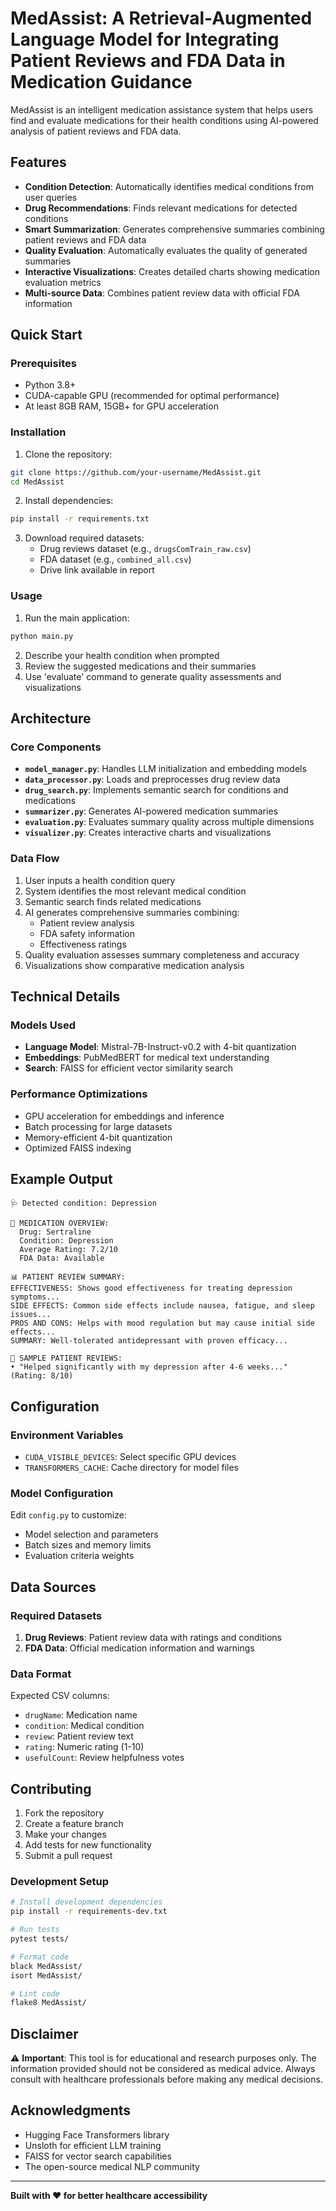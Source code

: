 # MedAssist: A Retrieval-Augmented Language Model for Integrating Patient Reviews and FDA Data in Medication Guidance

MedAssist is an intelligent medication assistance system that helps users find and evaluate medications for their health conditions using AI-powered analysis of patient reviews and FDA data.

## Features

- **Condition Detection**: Automatically identifies medical conditions from user queries
- **Drug Recommendations**: Finds relevant medications for detected conditions
- **Smart Summarization**: Generates comprehensive summaries combining patient reviews and FDA data
- **Quality Evaluation**: Automatically evaluates the quality of generated summaries
- **Interactive Visualizations**: Creates detailed charts showing medication evaluation metrics
- **Multi-source Data**: Combines patient review data with official FDA information

## Quick Start

### Prerequisites

- Python 3.8+
- CUDA-capable GPU (recommended for optimal performance)
- At least 8GB RAM, 15GB+ for GPU acceleration

### Installation

1. Clone the repository:
```bash
git clone https://github.com/your-username/MedAssist.git
cd MedAssist
```

2. Install dependencies:
```bash
pip install -r requirements.txt
```

3. Download required datasets:
   - Drug reviews dataset (e.g., `drugsComTrain_raw.csv`)
   - FDA dataset (e.g., `combined_all.csv`)
   - Drive link available in report

### Usage

1. Run the main application:
```bash
python main.py
```

2. Describe your health condition when prompted
3. Review the suggested medications and their summaries
4. Use 'evaluate' command to generate quality assessments and visualizations

## Architecture

### Core Components

- **`model_manager.py`**: Handles LLM initialization and embedding models
- **`data_processor.py`**: Loads and preprocesses drug review data
- **`drug_search.py`**: Implements semantic search for conditions and medications
- **`summarizer.py`**: Generates AI-powered medication summaries
- **`evaluation.py`**: Evaluates summary quality across multiple dimensions
- **`visualizer.py`**: Creates interactive charts and visualizations

### Data Flow

1. User inputs a health condition query
2. System identifies the most relevant medical condition
3. Semantic search finds related medications
4. AI generates comprehensive summaries combining:
   - Patient review analysis
   - FDA safety information
   - Effectiveness ratings
5. Quality evaluation assesses summary completeness and accuracy
6. Visualizations show comparative medication analysis

## Technical Details

### Models Used

- **Language Model**: Mistral-7B-Instruct-v0.2 with 4-bit quantization
- **Embeddings**: PubMedBERT for medical text understanding
- **Search**: FAISS for efficient vector similarity search

### Performance Optimizations

- GPU acceleration for embeddings and inference
- Batch processing for large datasets
- Memory-efficient 4-bit quantization
- Optimized FAISS indexing

## Example Output

```
🩺 Detected condition: Depression

💊 MEDICATION OVERVIEW:
  Drug: Sertraline
  Condition: Depression
  Average Rating: 7.2/10
  FDA Data: Available

📊 PATIENT REVIEW SUMMARY:
EFFECTIVENESS: Shows good effectiveness for treating depression symptoms...
SIDE EFFECTS: Common side effects include nausea, fatigue, and sleep issues...
PROS AND CONS: Helps with mood regulation but may cause initial side effects...
SUMMARY: Well-tolerated antidepressant with proven efficacy...

📝 SAMPLE PATIENT REVIEWS:
• "Helped significantly with my depression after 4-6 weeks..." (Rating: 8/10)
```

## Configuration

### Environment Variables

- `CUDA_VISIBLE_DEVICES`: Select specific GPU devices
- `TRANSFORMERS_CACHE`: Cache directory for model files

### Model Configuration

Edit `config.py` to customize:
- Model selection and parameters
- Batch sizes and memory limits
- Evaluation criteria weights

## Data Sources

### Required Datasets

1. **Drug Reviews**: Patient review data with ratings and conditions
2. **FDA Data**: Official medication information and warnings

### Data Format

Expected CSV columns:
- `drugName`: Medication name
- `condition`: Medical condition
- `review`: Patient review text
- `rating`: Numeric rating (1-10)
- `usefulCount`: Review helpfulness votes

## Contributing

1. Fork the repository
2. Create a feature branch
3. Make your changes
4. Add tests for new functionality
5. Submit a pull request

### Development Setup

```bash
# Install development dependencies
pip install -r requirements-dev.txt

# Run tests
pytest tests/

# Format code
black MedAssist/
isort MedAssist/

# Lint code
flake8 MedAssist/
```


## Disclaimer

⚠️ **Important**: This tool is for educational and research purposes only. The information provided should not be considered as medical advice. Always consult with healthcare professionals before making any medical decisions.


## Acknowledgments

- Hugging Face Transformers library
- Unsloth for efficient LLM training
- FAISS for vector search capabilities
- The open-source medical NLP community

---

**Built with ❤️ for better healthcare accessibility**
